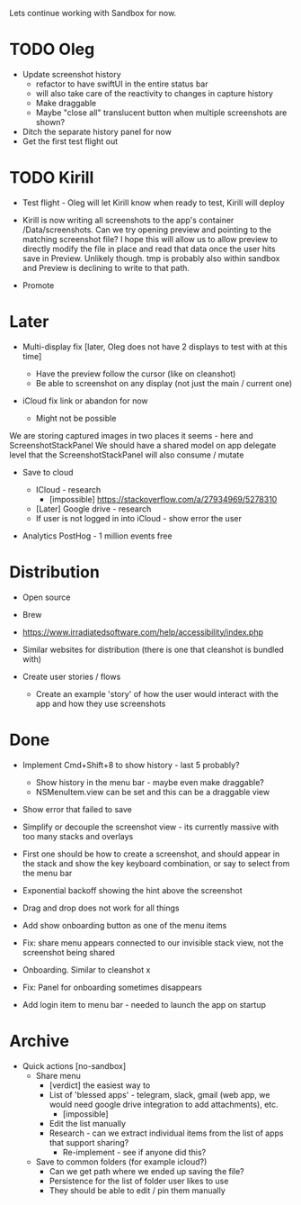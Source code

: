 Lets continue working with Sandbox for now.

# TODO Oleg
- Update screenshot history
  - refactor to have swiftUI in the entire status bar
  - will also take care of the reactivity to changes in capture history
  - Make draggable
  - Maybe "close all" translucent button when multiple screenshots are shown?
- Ditch the separate history panel for now
- Get the first test flight out


# TODO Kirill
- Test flight - Oleg will let Kirill know when ready to test, Kirill will deploy

- Kirill is now writing all screenshots to the app's container /Data/screenshots. Can we try opening preview and pointing to the matching screenshot file? I hope this will allow us to allow preview to directly modify the file in place and read that data once the user hits save in Preview. Unlikely though. tmp is probably also within sandbox and Preview is declining to write to that path.

- Promote

# Later
- Multi-display fix [later, Oleg does not have 2 displays to test with at this time]
  - Have the preview follow the cursor (like on cleanshot)
  - Be able to screenshot on any display (not just the main / current one)

- iCloud fix link or abandon for now
  - Might not be possible

We are storing captured images in two places it seems - here and ScreenshotStackPanel
We should have a shared model on app delegate level that the ScreenshotStackPanel will
also consume / mutate

- Save to cloud
  - ICloud - research
    - [impossible] https://stackoverflow.com/a/27934969/5278310
  - [Later] Google drive - research
  - If user is not logged in into iCloud - show error the user

- Analytics PostHog - 1 million events free

# Distribution 
- Open source
- Brew
- https://www.irradiatedsoftware.com/help/accessibility/index.php
- Similar websites for distribution (there is one that cleanshot is bundled with)

- Create user stories / flows
  - Create an example 'story' of how the user would interact with the app and how they use screenshots
  
# Done
- Implement Cmd+Shift+8 to show history - last 5 probably?
  - Show history in the menu bar - maybe even make draggable?
  - NSMenuItem.view can be set and this can be a draggable view

- Show error that failed to save 
- Simplify or decouple the screenshot view - its currently massive with too many stacks and overlays
- First one should be how to create a screenshot, and should appear in the stack and show the key keyboard combination, or say to select from the menu bar
- Exponential backoff showing the hint above the screenshot
- Drag and drop does not work for all things
- Add show onboarding button as one of the menu items
- Fix: share menu appears connected to our invisible stack view, not the screenshot being shared
- Onboarding. Similar to cleanshot x
- Fix: Panel for onboarding sometimes disappears
- Add login item to menu bar - needed to launch the app on startup

# Archive

- Quick actions [no-sandbox]
  - Share menu
    - [verdict] the easiest way to 
    - List of 'blessed apps' - telegram, slack, gmail (web app, we would need google drive integration to add attachments), etc.
      - [impossible] 
    - Edit the list manually 
    - Research - can we extract individual items from the list of apps that support sharing?
      - Re-implement - see if anyone did this?
  - Save to common folders (for example icloud?)
    - Can we get path where we ended up saving the file?
    - Persistence for the list of folder user likes to use
    - They should be able to edit / pin them manually
    
